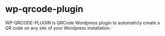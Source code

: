# wp-qrcode-plugin
WP-QRCODE-PLUGIN is QRCode Wordpress plugin to automaticly create a QR code on any site of your Wordpress installation.
